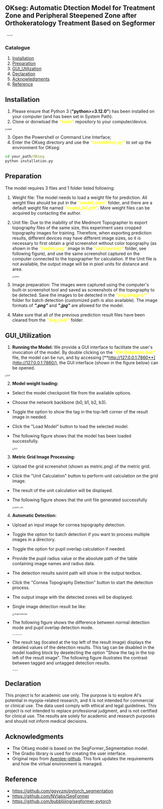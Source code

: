## OKseg: Automatic Dtection Model for Treatment Zone and Peripheral Steepened Zone after Orthokeratology Treatment Based on Segformer
  <img src=".\figures\okseg_logo.png" alt="logo" style="zoom:5%;" />
---

### Catalogue
1. [Installation](#Installation)
2. [Preparation](#Preparation)
3. [GUI_Utilization](#GUI_Utilization)
4. [Declaration](#Declaration)
5. [Acknowledgments](#Acknowledgments)
6. [Reference](#Reference)

## Installation 
1. Please ensure that Python 3 (**"python>=3.12.0"**) has been installed on your computer (and has been set in System Path).
2. Clone or donwload the <font color=#FFFF00>***"main"***</font> repository to your computer/device.

  <img src=".\figures\download_page.png" alt="stable" style="zoom:40%;" />

3. Open the Powershell or Command Line Interface;
4. Enter the OKseg directory and use the <font color=#FFFF00>***"installation.py"***</font> to set up the environment for OKseg:
```cmd
cd your_path/OKseg
python installation.py
```

## Preparation
The model requires 3 files and 1 folder listed following:
1. Weight file: The model needs to load a weight file for prediction. All weight files ahould be put in the <font color=#FFFF00>***"model_data"***</font> folder, and there are a default weight file named <font color=#FFFF00>***"model_b0.pth"***</font>. More weight files can be acquired by contacting the author.

2. Unit file: Due to the inability of the Medmont Topographer to export topography files of the same size, this experiment uses cropped topography images for training. Therefore, when exporting prediction results, different devices may have different image sizes, so it is necessary to first obtain a grid screenshot without color topography (as shown in the <font color=#FFFF00>***"metric.png"***</font> image in the <font color=#FFFF00>***"utils/metric/"***</font> folder, see following figure), and use the same screenshot captured on the computer connected to the topographer for calculation. If the Unit file is not available, the output image will be in pixel units for distance and area.

   <img src=".\utils\metric\metric.png" alt="metric" style="zoom:40%;" />

3. Image preparation: The images were captured using the computer's built-in screenshot tool and saved as screenshots of the topography to be detected. Save the images to be detected in the <font color=#FFFF00>***"img/images/"***</font> folder for batch detection (customized path is also available). The image formats of ***".png"*** and ***".jpg"*** are allowed for the model.

4. Make sure that all of the previous prediction result files have been cleared from the <font color=#FFFF00>***"img_out/"***</font> folder.

## GUI_Utilization
1. **Running the Model:** We provide a GUI interface to facilitate the user's invocation of the model. By double clicking on the <font color=#FFFF00>***"OK-Detection.bat"***</font> file, the model can be run, and by accessing [**http://127.0.0.1:7860**](http://127.0.0.1:7860/), the GUI interface (shown in the figure below) can be opened.
  
  <img src=".\figures\GUI.png" alt="GUI" style="zoom:40%;" />

2. **Model weight loading:** 
- Select the model checkpoint file from the available options.
- Choose the network backbone (b0, b1, b2, b3).
- Toggle the option to show the tag in the top-left corner of the result image in needed.
- Click the "Load Model" button to load the selected model.
- The following figure shows that the model has been loaded successfully.

  <img src=".\figures\model_loading.png" alt="GUI" style="zoom:40%;" />

3.  **Metric Grid Image Processing:**
- Upload the grid screenshot (shown as metric.png) of the metric grid.
- Click the "Unit Calculation" button to perform unit calculation on the grid image.
- The result of the unit calculation will be displayed.
- The following figure shows that the unit file generated successfully

  <img src=".\figures\metric_unit.png" alt="metric_unit" style="zoom:40%;" />

4.  **Automatic Detection:**
- Upload an input image for cornea topography detection.
- Toggle the option for batch detection if you want to process multiple images in a directory.
- Toggle the option for pupil overlap calculation if needed.
- Provide the pupil radius value or the absolute path of the table containing image names and radius data.
- The detection results savint path will show in the output textbox.
- Click the "Cornea Topography Detection" button to start the detection process.
- The output image with the detected zones will be displayed.
- Single image detection result be like:

  <img src=".\figures\detection_result.png" alt="Single Detection" style="zoom:40%;" />

- The following figure shows the difference between normal detection mode and pupil overlap detection mode.

  <img src=".\figures\pupil_overlap_comparison.png" alt="Pupil Overlap Comparison" style="zoom:17%;" />

- The result tag (located at the top left of the result image) displays the detailed values of the detection results. This tag can be disabled in the model loading block by deselecting the option "Show the tag in the top left of the result image". The following figure illustrates the contrast between tagged and untagged detection results.

  <img src=".\figures\comparison.png" alt="Comparison" style="zoom:20%;" />

## Declaration
This project is for academic use only. The purpose is to explore AI's potential in myopia-related research, and it is not intended for commercial or clinical use. The data used comply with ethical and legal guidelines. This project is not intended to replace professional judgment, and is not certified for clinical use. The results are solely for academic and research purposes and should not inform medical decisions.

## Acknowledgments

- The OKseg model is based on the SegFormer_Segmentation model.
- The Gradio library is used for creating the user interface.
- Original repo from [Avenlee-github](https://github.com/Avenlee-github/OKseg). This fork updates the requirements and how the virtual environment is managed.

## Reference
- <https://github.com/ggyyzm/pytorch_segmentation>
- <https://github.com/NVlabs/SegFormer>
- <https://github.com/bubbliiiing/segformer-pytorch>